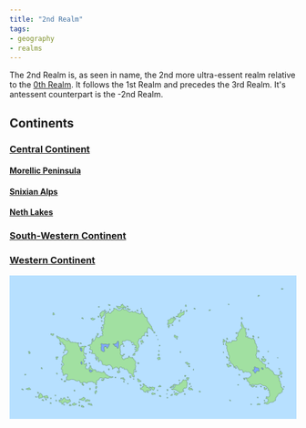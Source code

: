 ```yaml
---
title: "2nd Realm"
tags:
- geography
- realms
---
```

The 2nd Realm is, as seen in name, the 2nd more ultra-essent realm relative to the [0th Realm](https:/en.wikipedia.org/wiki/Earth). It follows the 1st Realm and precedes the 3rd Realm. It's antessent counterpart is the -2nd Realm.

## Continents
### [Central Continent](geography/realms/2nd-realm/central-continent.md)
#### [Morellic Peninsula](geography/realms/2nd-realm/central-continent/morellic-peninsula.md)

#### [Snixian Alps](geography/realms/2nd-realm/central-continent/snixian-alps.md)

#### [Neth Lakes](geography/realms/2nd-realm/central-continent/neth-lakes.md)

### [South-Western Continent](geography/realms/2nd-realm/southwestern-continent.md)

### [Western Continent](geography/realms/2nd-realm/western-continent.md)

![](images/map_of_2nd_realm.png)
